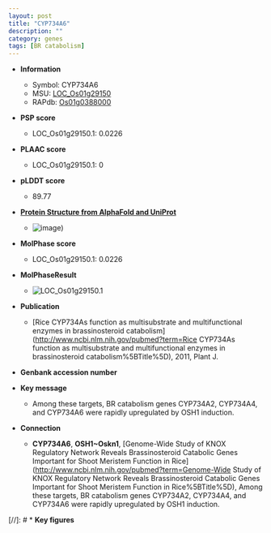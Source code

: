 ```yaml
---
layout: post
title: "CYP734A6"
description: ""
category: genes
tags: [BR catabolism]
---
```


* **Information**  
    + Symbol: CYP734A6  
    + MSU: [LOC_Os01g29150](http://rice.plantbiology.msu.edu/cgi-bin/ORF_infopage.cgi?orf=LOC_Os01g29150)  
    + RAPdb: [Os01g0388000](http://rapdb.dna.affrc.go.jp/viewer/gbrowse_details/irgsp1?name=Os01g0388000)  

* **PSP score**  
    + LOC_Os01g29150.1: 0.0226 

* **PLAAC score**  
    + LOC_Os01g29150.1: 0 

* **pLDDT score**
    + 89.77

* **[Protein Structure from AlphaFold and UniProt](https://www.uniprot.org/uniprotkb/B9X287/entry#structure)**
    + ![image](https://ricepsp.github.io/images/B/AF-B9X287-F1.png))

* **MolPhase score**
    + LOC_Os01g29150.1: 0.0226

* **MolPhaseResult**
    + ![LOC_Os01g29150.1](https://ricepsp.github.io/pictures/LOC_Os01g/LOC_Os01g29150.1.png)

* **Publication**  
    + [Rice CYP734As function as multisubstrate and multifunctional enzymes in brassinosteroid catabolism](http://www.ncbi.nlm.nih.gov/pubmed?term=Rice CYP734As function as multisubstrate and multifunctional enzymes in brassinosteroid catabolism%5BTitle%5D), 2011, Plant J.

* **Genbank accession number**  

* **Key message**  
    + Among these targets, BR catabolism genes CYP734A2, CYP734A4, and CYP734A6 were rapidly upregulated by OSH1 induction.

* **Connection**  
    + __CYP734A6__, __OSH1~Oskn1__, [Genome-Wide Study of KNOX Regulatory Network Reveals Brassinosteroid Catabolic Genes Important for Shoot Meristem Function in Rice](http://www.ncbi.nlm.nih.gov/pubmed?term=Genome-Wide Study of KNOX Regulatory Network Reveals Brassinosteroid Catabolic Genes Important for Shoot Meristem Function in Rice%5BTitle%5D), Among these targets, BR catabolism genes CYP734A2, CYP734A4, and CYP734A6 were rapidly upregulated by OSH1 induction.

[//]: # * **Key figures**  



